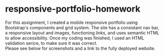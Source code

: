 # responsive-portfolio-homework

For this assignment, I created a mobile responsive portfolio using Bootstrap's components and grid system.
The site has a consistant nav bar, a responsive layout and images, functioning links, and uses semantic HTML
to allow accessibility. Once my coding was finished, I used an HTML validation serice, to make sure it was correct.  
Please see below for screenshots and a link to the fully deployed website.
